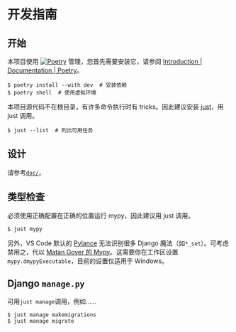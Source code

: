 # 开发指南

## 开始

本项目使用 [![Poetry](https://img.shields.io/endpoint?url=https://python-poetry.org/badge/v0.json)](https://python-poetry.org/) 管理，您首先需要安装它，请参阅 [Introduction | Documentation | Poetry](https://python-poetry.org/docs/#installation)。

```shell
$ poetry install --with dev  # 安装依赖
$ poetry shell  # 使用虚拟环境
```

本项目源代码不在根目录，有许多命令执行时有 tricks。因此建议安装 [just](https://just.systems/man/en/chapter_1.html)，用 just 调用。

```shell
$ just --list  # 列出可用任务
```

## 设计

请参考[`doc/`](./doc/)。

## 类型检查

必须使用正确配置在正确的位置运行 mypy，因此建议用 just 调用。

```shell
$ just mypy
```

另外，VS Code 默认的 [Pylance](https://marketplace.visualstudio.com/items?itemName=ms-python.vscode-pylance) 无法识别很多 Django 魔法（如`*_set`）。可考虑禁用之，代以 [Matan Gover 的 Mypy](https://marketplace.visualstudio.com/items?itemName=matangover.mypy)。这需要你在工作区设置`mypy.dmypyExecutable`，目前的设置仅适用于 Windows。

## Django `manage.py`

可用`just manage`调用，例如……

```shell
$ just manage makemigrations
$ just manage migrate
```
